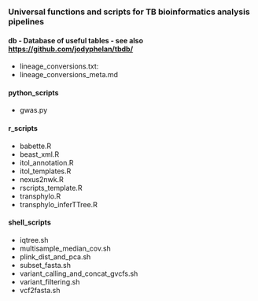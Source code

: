 ### Universal functions and scripts for TB bioinformatics analysis pipelines

#### db - Database of useful tables - see also https://github.com/jodyphelan/tbdb/
- lineage_conversions.txt:
- lineage_conversions_meta.md

#### python_scripts
- gwas.py

#### r_scripts
- babette.R
- beast_xml.R
- itol_annotation.R
- itol_templates.R
- nexus2nwk.R
- rscripts_template.R
- transphylo.R
- transphylo_inferTTree.R

#### shell_scripts
- iqtree.sh
- multisample_median_cov.sh
- plink_dist_and_pca.sh
- subset_fasta.sh
- variant_calling_and_concat_gvcfs.sh
- variant_filtering.sh
- vcf2fasta.sh
